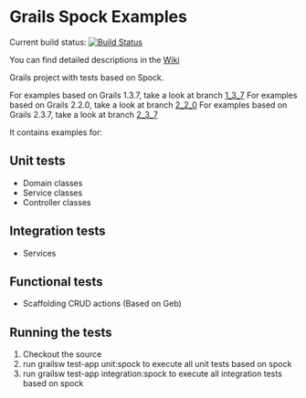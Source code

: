 Grails Spock Examples
=====================

Current build status: [![Build Status](https://travis-ci.org/pschneider-manzell/grails-spock-examples.png?branch=master)](https://travis-ci.org/pschneider-manzell/grails-spock-examples)

You can find detailed descriptions in the [Wiki](https://wiki.github.com/pschneider-manzell/grails-spock-examples/)


Grails project with tests based on Spock.

For examples based on Grails 1.3.7, take a look at branch [1_3_7](https://github.com/pschneider-manzell/grails-spock-examples/tree/grails_1_3_7)
For examples based on Grails 2.2.0, take a look at branch [2_2_0](https://github.com/pschneider-manzell/grails-spock-examples/tree/grails_2_2_0)
For examples based on Grails 2.3.7, take a look at branch [2_3_7](https://github.com/pschneider-manzell/grails-spock-examples/tree/grails_2_3_7)


It contains examples for:

Unit tests
---------------------
* Domain classes
* Service classes
* Controller classes

Integration tests
---------------------
* Services

Functional tests
---------------------
* Scaffolding CRUD actions (Based on Geb)


Running the tests
------------------
1. Checkout the source
3. run grailsw test-app unit:spock to execute all unit tests based on spock
4. run grailsw test-app integration:spock to execute all integration tests based on spock
